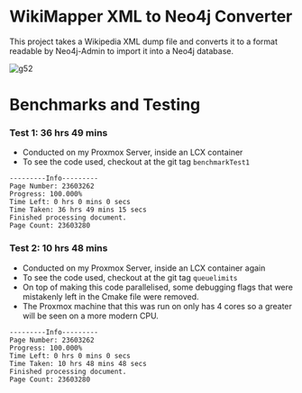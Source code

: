 # WikiMapper XML to Neo4j Converter
This project takes a Wikipedia XML dump file and converts it to a format readable by Neo4j-Admin to import it into a Neo4j database.

![g52](https://github.com/user-attachments/assets/46491544-9b49-490f-9b08-098ef8c5fb87)

# Benchmarks and Testing

### Test 1: 36 hrs 49 mins
- Conducted on my Proxmox Server, inside an LCX container
- To see the code used, checkout at the git tag `benchmarkTest1`

```
---------Info---------
Page Number: 23603262
Progress: 100.000%
Time Left: 0 hrs 0 mins 0 secs
Time Taken: 36 hrs 49 mins 15 secs
Finished processing document.
Page Count: 23603280
```

### Test 2: 10 hrs 48 mins
- Conducted on my Proxmox Server, inside an LCX container again
- To see the code used, checkout at the git tag `queuelimits`
- On top of making this code parallelised, some debugging flags that were mistakenly left in the Cmake file were removed.
- The Proxmox machine that this was run on only has 4 cores so a greater will be seen on a more modern CPU.

```
---------Info---------
Page Number: 23603262
Progress: 100.000%
Time Left: 0 hrs 0 mins 0 secs
Time Taken: 10 hrs 48 mins 48 secs
Finished processing document.
Page Count: 23603280
```
